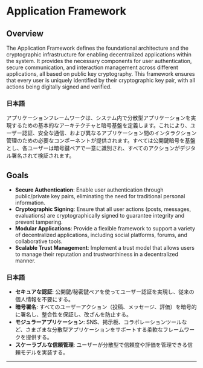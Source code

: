 # Application Framework

## Overview

The Application Framework defines the foundational architecture and the cryptographic infrastructure for enabling decentralized applications within the system. It provides the necessary components for user authentication, secure communication, and interaction management across different applications, all based on public key cryptography. This framework ensures that every user is uniquely identified by their cryptographic key pair, with all actions being digitally signed and verified.

### 日本語

アプリケーションフレームワークは、システム内で分散型アプリケーションを実現するための基本的なアーキテクチャと暗号基盤を定義します。これにより、ユーザー認証、安全な通信、および異なるアプリケーション間のインタラクション管理のための必要なコンポーネントが提供されます。すべては公開鍵暗号を基盤とし、各ユーザーは暗号鍵ペアで一意に識別され、すべてのアクションがデジタル署名されて検証されます。

## Goals

- **Secure Authentication**: Enable user authentication through public/private key pairs, eliminating the need for traditional personal information.
- **Cryptographic Signing**: Ensure that all user actions (posts, messages, evaluations) are cryptographically signed to guarantee integrity and prevent tampering.
- **Modular Applications**: Provide a flexible framework to support a variety of decentralized applications, including social platforms, forums, and collaborative tools.
- **Scalable Trust Management**: Implement a trust model that allows users to manage their reputation and trustworthiness in a decentralized manner.

### 日本語

- **セキュアな認証**: 公開鍵/秘密鍵ペアを使ってユーザー認証を実現し、従来の個人情報を不要にする。
- **暗号署名**: すべてのユーザーアクション（投稿、メッセージ、評価）を暗号的に署名し、整合性を保証し、改ざんを防止する。
- **モジュラーアプリケーション**: SNS、掲示板、コラボレーションツールなど、さまざまな分散型アプリケーションをサポートする柔軟なフレームワークを提供する。
- **スケーラブルな信頼管理**: ユーザーが分散型で信頼度や評価を管理できる信頼モデルを実装する。

---
